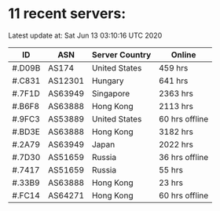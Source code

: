 # 11 recent servers:

Latest update at: Sat Jun 13 03:10:16 UTC 2020

| ID | ASN | Server Country | Online |
| -- | --- | -------------- | ------ |
| #.D09B | AS174 | United States | 459 hrs |
| #.C831 | AS12301 | Hungary | 641 hrs |
| #.7F1D | AS63949 | Singapore | 2363 hrs |
| #.B6F8 | AS63888 | Hong Kong | 2113 hrs |
| #.9FC3 | AS53889 | United States | 60 hrs offline |
| #.BD3E | AS63888 | Hong Kong | 3182 hrs |
| #.2A79 | AS63949 | Japan | 2022 hrs |
| #.7D30 | AS51659 | Russia | 36 hrs offline |
| #.7417 | AS51659 | Russia | 55 hrs |
| #.33B9 | AS63888 | Hong Kong | 23 hrs |
| #.FC14 | AS64271 | Hong Kong | 60 hrs offline |

